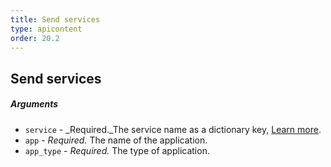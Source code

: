 ```yaml
---
title: Send services
type: apicontent
order: 20.2
---
```


## Send services
##### Arguments

*   `service` - _Required._The service name as a dictionary key, [Learn more](/tracing/terminology).
*   `app` - _Required._ The name of the application.
*   `app_type` - _Required._ The type of application.
